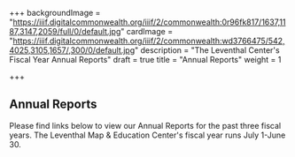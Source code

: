 +++
backgroundImage = "https://iiif.digitalcommonwealth.org/iiif/2/commonwealth:0r96fk817/1637,1187,3147,2059/full/0/default.jpg"
cardImage = "https://iiif.digitalcommonwealth.org/iiif/2/commonwealth:wd3766475/542,4025,3105,1657/,300/0/default.jpg"
description = "The Leventhal Center's Fiscal Year Annual Reports"
draft = true
title = "Annual Reports"
weight = 1

+++
## Annual Reports

Please find links below to view our Annual Reports for the past three fiscal years. The Leventhal Map & Education Center's fiscal year runs July 1-June 30.
